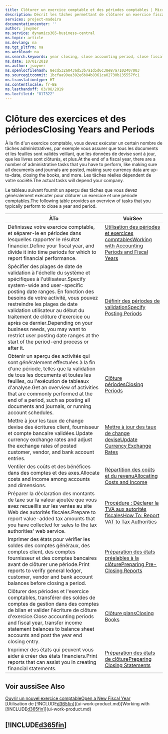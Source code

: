 ```yaml
---
title: Clôturer un exercice comptable et des périodes comptables | Microsoft Docs
description: Décrit les tâches permettant de clôturer un exercice fiscal ou une période comptable, par exemple, en vérifiant que les documents et les feuilles sont validés et en vérifiant les soldes bancaires.
services: project-madeira
documentationcenter: ''
author: jswymer
ms.service: dynamics365-business-central
ms.topic: article
ms.devlang: na
ms.tgt_pltfrm: na
ms.workload: na
ms.search.keywords: year closing, close accounting period, close fiscal year, bank account detailed trial balance
ms.date: 10/01/2018
ms.author: jswymer
ms.openlocfilehash: 8ecd532a043ad53b7a1d5d6c38e87a7102407003
ms.sourcegitcommit: 1bcfaa99ea302e6b84b8361ca02730b135557fc1
ms.translationtype: HT
ms.contentlocale: fr-BE
ms.lasthandoff: 03/08/2019
ms.locfileid: "817322"
---
```

# <a name="closing-years-and-periods"></a><span data-ttu-id="8bf29-103">Clôture des exercices et des périodes</span><span class="sxs-lookup"><span data-stu-id="8bf29-103">Closing Years and Periods</span></span>
<span data-ttu-id="8bf29-104">À la fin d'un exercice comptable, vous devez exécuter un certain nombre de tâches administratives, par exemple vous assurer que tous les documents et les feuilles sont validés veillant, que les données de devise sont à jour, que les livres sont clôturés, et plus.</span><span class="sxs-lookup"><span data-stu-id="8bf29-104">At the end of a fiscal year, there are a number of administrative tasks that you have to perform, like making sure all documents and journals are posted, making sure currency data are up-to-date, closing the books, and more.</span></span> <span data-ttu-id="8bf29-105">Les tâches réelles dépendent de votre société.</span><span class="sxs-lookup"><span data-stu-id="8bf29-105">The actual tasks will depend your company.</span></span>

<span data-ttu-id="8bf29-106">Le tableau suivant fournit un aperçu des tâches que vous devez généralement exécuter pour clôturer un exercice et une période comptables.</span><span class="sxs-lookup"><span data-stu-id="8bf29-106">The following table provides an overview of tasks that you typically perform to close a year and period.</span></span>

| <span data-ttu-id="8bf29-107">À</span><span class="sxs-lookup"><span data-stu-id="8bf29-107">To</span></span> | <span data-ttu-id="8bf29-108">Voir</span><span class="sxs-lookup"><span data-stu-id="8bf29-108">See</span></span> |
| --- | --- |
| <span data-ttu-id="8bf29-109">Définissez votre exercice comptable, et séparer-le en périodes dans lesquelles rapporter le résultat financier.</span><span class="sxs-lookup"><span data-stu-id="8bf29-109">Define your fiscal year, and divide it into time periods for which to report financial performance.</span></span> | [<span data-ttu-id="8bf29-110">Utilisation des périodes et exercices comptables</span><span class="sxs-lookup"><span data-stu-id="8bf29-110">Working with Accounting Periods and Fiscal Years</span></span>](finance-accounting-periods-and-fiscal-years.md)|
| <span data-ttu-id="8bf29-111">Spécifier des plages de date de validation à l'échelle du système et spécifiques à l'utilisateur.</span><span class="sxs-lookup"><span data-stu-id="8bf29-111">Specify system-wide and user-specific posting date ranges.</span></span> <span data-ttu-id="8bf29-112">En fonction des besoins de votre activité, vous pouvez restreindre les plages de date validation utilisateur au début du traitement de clôture d'exercice ou après ce dernier.</span><span class="sxs-lookup"><span data-stu-id="8bf29-112">Depending on your business needs, you may want to restrict user posting date ranges at the start of the period-end process or after it.</span></span> |[<span data-ttu-id="8bf29-113">Définir des périodes de validation</span><span class="sxs-lookup"><span data-stu-id="8bf29-113">Specify Posting Periods</span></span>](finance-how-specify-posting-periods.md) |
| <span data-ttu-id="8bf29-114">Obtenir un aperçu des activités qui sont généralement effectuées à la fin d'une période, telles que la validation de tous les documents et toutes les feuilles, ou l'exécution de tableaux d'analyse.</span><span class="sxs-lookup"><span data-stu-id="8bf29-114">Get an overview of activities that are commonly performed at the end of a period, such as posting all documents and journals, or running account schedules.</span></span> |[<span data-ttu-id="8bf29-115">Clôture périodes</span><span class="sxs-lookup"><span data-stu-id="8bf29-115">Closing Periods</span></span>](year-how-complete-period-end-processes.md) |
| <span data-ttu-id="8bf29-116">Mettre à jour les taux de change devise des écritures client, fournisseur et compte bancaire validées.</span><span class="sxs-lookup"><span data-stu-id="8bf29-116">Update currency exchange rates and adjust the exchange rates of posted customer, vendor, and bank account entries.</span></span> |[<span data-ttu-id="8bf29-117">Mettre à jour des taux de change devise</span><span class="sxs-lookup"><span data-stu-id="8bf29-117">Update Currency Exchange Rates</span></span>](finance-how-update-currencies.md) |
| <span data-ttu-id="8bf29-118">Ventiler des coûts et des bénéfices dans des comptes et des axes.</span><span class="sxs-lookup"><span data-stu-id="8bf29-118">Allocate costs and income among accounts and dimensions.</span></span> |[<span data-ttu-id="8bf29-119">Répartition des coûts et du revenu</span><span class="sxs-lookup"><span data-stu-id="8bf29-119">Allocating Costs and Income</span></span>](year-allocate-costs-income.md) |
| <span data-ttu-id="8bf29-120">Préparer la déclaration des montants de taxe sur la valeur ajoutée que vous avez recueillis sur les ventes au site Web des autorités fiscales.</span><span class="sxs-lookup"><span data-stu-id="8bf29-120">Prepare to report value-added tax amounts that you have collected for sales to the tax authorities' web service.</span></span> |[<span data-ttu-id="8bf29-121">Procédure : Déclarer la TVA aux autorités fiscales</span><span class="sxs-lookup"><span data-stu-id="8bf29-121">How To: Report VAT to Tax Authorities</span></span>](finance-how-report-vat.md)|
| <span data-ttu-id="8bf29-122">Imprimer des états pour vérifier les soldes des comptes généraux, des comptes client, des comptes fournisseur et des comptes bancaires avant de clôturer une période.</span><span class="sxs-lookup"><span data-stu-id="8bf29-122">Print reports to verify general ledger, customer, vendor and bank account balances before closing a period.</span></span> |[<span data-ttu-id="8bf29-123">Préparation des états préalables à la clôture</span><span class="sxs-lookup"><span data-stu-id="8bf29-123">Preparing Pre-Closing Reports</span></span>](year-prepare-preclose-reports.md) |
| <span data-ttu-id="8bf29-124">Clôturer des périodes et l'exercice comptables, transférer des soldes de comptes de gestion dans des comptes de bilan et valider l'écriture de clôture d'exercice.</span><span class="sxs-lookup"><span data-stu-id="8bf29-124">Close accounting periods and fiscal year, transfer income statement balances to balance sheet accounts and post the year end closing entry.</span></span> |[<span data-ttu-id="8bf29-125">Clôture plans</span><span class="sxs-lookup"><span data-stu-id="8bf29-125">Closing Books</span></span>](year-close-books.md) |
| <span data-ttu-id="8bf29-126">Imprimer des états qui peuvent vous aider à créer des états financiers.</span><span class="sxs-lookup"><span data-stu-id="8bf29-126">Print reports that can assist you in creating financial statements.</span></span> |[<span data-ttu-id="8bf29-127">Préparation des états de clôture</span><span class="sxs-lookup"><span data-stu-id="8bf29-127">Preparing Closing Statements</span></span>](year-prepare-close-statement.md) |

## <a name="see-also"></a><span data-ttu-id="8bf29-128">Voir aussi</span><span class="sxs-lookup"><span data-stu-id="8bf29-128">See Also</span></span>
[<span data-ttu-id="8bf29-129">Ouvrir un nouvel exercice comptable</span><span class="sxs-lookup"><span data-stu-id="8bf29-129">Open a New Fiscal Year</span></span>](finance-how-open-new-fiscal-year.md)  
<span data-ttu-id="8bf29-130">[Utilisation de [!INCLUDE[d365fin](includes/d365fin_md.md)]](ui-work-product.md)</span><span class="sxs-lookup"><span data-stu-id="8bf29-130">[Working with [!INCLUDE[d365fin](includes/d365fin_md.md)]](ui-work-product.md)</span></span>

## [!INCLUDE[d365fin](includes/free_trial_md.md)]  
 
